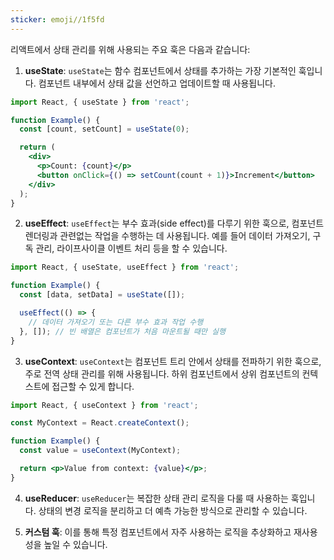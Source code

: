 ```yaml
---
sticker: emoji//1f5fd
---
```

리액트에서 상태 관리를 위해 사용되는 주요 훅은 다음과 같습니다:

1. **useState**: `useState`는 함수 컴포넌트에서 상태를 추가하는 가장 기본적인 훅입니다. 컴포넌트 내부에서 상태 값을 선언하고 업데이트할 때 사용됩니다.

```jsx
import React, { useState } from 'react';

function Example() {
  const [count, setCount] = useState(0);

  return (
    <div>
      <p>Count: {count}</p>
      <button onClick={() => setCount(count + 1)}>Increment</button>
    </div>
  );
}
```

2. **useEffect**: `useEffect`는 부수 효과(side effect)를 다루기 위한 훅으로, 컴포넌트 렌더링과 관련없는 작업을 수행하는 데 사용됩니다. 예를 들어 데이터 가져오기, 구독 관리, 라이프사이클 이벤트 처리 등을 할 수 있습니다.

```jsx
import React, { useState, useEffect } from 'react';

function Example() {
  const [data, setData] = useState([]);

  useEffect(() => {
    // 데이터 가져오기 또는 다른 부수 효과 작업 수행
  }, []); // 빈 배열은 컴포넌트가 처음 마운트될 때만 실행
}
```

3. **useContext**: `useContext`는 컴포넌트 트리 안에서 상태를 전파하기 위한 훅으로, 주로 전역 상태 관리를 위해 사용됩니다. 하위 컴포넌트에서 상위 컴포넌트의 컨텍스트에 접근할 수 있게 합니다.

```jsx
import React, { useContext } from 'react';

const MyContext = React.createContext();

function Example() {
  const value = useContext(MyContext);

  return <p>Value from context: {value}</p>;
}
```

4. **useReducer**: `useReducer`는 복잡한 상태 관리 로직을 다룰 때 사용하는 훅입니다. 상태의 변경 로직을 분리하고 더 예측 가능한 방식으로 관리할 수 있습니다.

5. **커스텀 훅**: 이를 통해 특정 컴포넌트에서 자주 사용하는 로직을 추상화하고 재사용성을 높일 수 있습니다.
